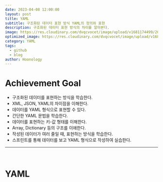 ```yaml
---
date: 2023-04-08 12:00:00
layout: post
title: YAML
subtitle: 구조화된 데이터 표현 방식 YAML의 정의와 표현
description: 구조화된 데이터 표현 방식의 차이를 알아본다.
image: https://res.cloudinary.com/dvqcvocet/image/upload/v1681174499/2023-04-11T09_54_36.873476bunny_ij9met.png
optimized_image: https://res.cloudinary.com/dvqcvocet/image/upload/v1681174499/2023-04-11T09_54_36.873476bunny_ij9met.png
category: YAML
tags:
  - github
  - blog
author: Hoonology
---
```



# Achievement Goal
- 구조화된 데이터를 표현하는 방식을 학습한다.
- XML, JSON, YAML의 차이점을 이해한다.
- 데이터를 YAML 형식으로 표현할 수 있다.
- 간단한 YAML 문법을 학습한다.
- 데이터를 표현하는 키-값 형태를 이해한다.
- Array, Dictionary 등의 구조를 이애한다.
- 작성된 데이터가 여러 줄일 때, 표현하는 방식을 학습한다.
- 스프린트를 통해 데이터를 보고 YAML 형식으로 작성하여 실습한다.

---

<br>

# YAML
